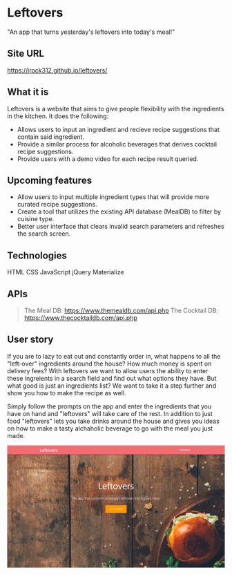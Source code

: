 # Leftovers
"An app that turns yesterday's leftovers into today's meal!"

## Site URL
https://jrock312.github.io/leftovers/

## What it is
Leftovers is a website that aims to give people flexibility with the ingredients in the kitchen. It does the following:
- Allows users to input an ingredient and recieve recipe suggestions that contain said ingredient.
- Provide a similar process for alcoholic beverages that derives cocktail recipe suggestions.
- Provide users with a demo video for each recipe result queried.

## Upcoming features
- Allow users to input multiple ingredient types that will provide more curated recipe suggestions.
- Create a tool that utilizes the existing API database (MealDB) to filter by cuisine type.
- Better user interface that clears invalid search parameters and refreshes the search screen.

## Technologies
HTML
CSS 
JavaScript
jQuery
Materialize

## APIs
> The Meal DB: https://www.themealdb.com/api.php
> The Cocktail DB: https://www.thecocktaildb.com/api.php

## User story
If you are to lazy to eat out and constantly order in, what happens to all the "left-over" ingredients around the house? How much money is spent on delivery fees? With leftovers we want to allow users the ability to enter these ingreients in a search field and find out what options they have. But what good is just an ingredients list? We want to take it a step further and show you how to make the recipe as well.

Simply follow the prompts on the app and enter the ingredients that you have on hand and "leftovers" will take care of the rest. In addition to just food "leftovers" lets you take drinks around the house and gives you ideas on how to make a tasty alchaholic beverage to go with the meal you just made.

![Image Description](https://github.com/Jrock312/leftovers/blob/master/assets/images/screenshot.png)


